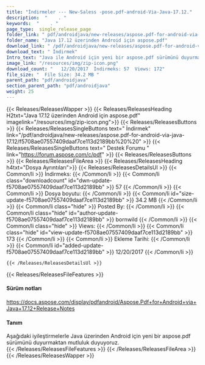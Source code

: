 ```yaml
---
title: "İndirmeler --- New-Saless -pose.pdf-android-Via-Java-17.12." 
description:  "    . " 
keywords:  "    . " 
page_type:  single_release_page
folder_link: " pdf/androidjava/new-releases/aspose.pdf-for-android-via-java-17.12/"
folder_name: "Java 17.12 üzerinden Android için aspose.pdf"
download_link: " /pdf/androidjava/new-releases/aspose.pdf-for-android-via-java-17.12/f5708ae07557409daaf7ce113d2189bb"
download_text: " İndirmek"
Intro_text: "Java ile Android için yeni bir aspose.pdf sürümünü duyurmaktan mutluluk duyuyoruz ..."
image_link: "/resources/img/zip-icon.png"
download_count: "   12/20/2017  İndirmeks: 57  Views: 172"
file_size: "  File Size: 34.2 MB "
parent_path: "pdf/androidjava"
section_parent_path: "pdf/androidjava"
weight: 25
---
```


{{< Releases/ReleasesWapper >}}
  {{< Releases/ReleasesHeading H2txt="Java 17.12 üzerinden Android için aspose.pdf" imagelink="/resources/img/zip-icon.png">}}
  {{< Releases/ReleasesButtons >}}
    {{< Releases/ReleasesSingleButtons text=" İndirmek" link="/pdf/androidjava/new-releases/aspose.pdf-for-android-via-java-17.12/f5708ae07557409daaf7ce113d2189bb%20%20" >}}
    {{< Releases/ReleasesSingleButtons text=" Destek Forumu " link="https://forum.aspose.com/c/pdf" >}}
  {{< Releases/ReleasesButtons >}}
  {{< Releases/ReleasesFileArea >}}
    {{< Releases/ReleasesHeading h4txt="Dosya Ayrıntıları">}}
    {{< Releases/ReleasesDetailsUl >}}
            {{< Common/li  >}} İndirmeks: {{< /Common/li >}} 
      {{< Common/li class="downloadcount" id="dwn-update-f5708ae07557409daaf7ce113d2189bb" >}} 57 {{< /Common/li >}} 
      {{< Common/li  >}} Dosya boyutu: {{< /Common/li >}} 
      {{< Common/li id="size-update-f5708ae07557409daaf7ce113d2189bb" >}} 34.2 MB {{< /Common/li >}} 
      {{< Common/li  class="hide" >}} Posted By: {{< /Common/li >}} 
      {{< Common/li class="hide" id="author-update-f5708ae07557409daaf7ce113d2189bb" >}} bornwild {{< /Common/li >}} 
      {{< Common/li class="hide"  >}} Views: {{< /Common/li >}} 
      {{< Common/li class="hide" id="view-update-f5708ae07557409daaf7ce113d2189bb" >}} 173 {{< /Common/li >}} 
      {{< Common/li  >}} Ekleme Tarihi: {{< /Common/li >}} 
      {{< Common/li id="added-update-f5708ae07557409daaf7ce113d2189bb" >}} 12/20/2017 {{< /Common/li >}} 

    {{< /Releases/ReleasesDetailsUl >}}

  {{< Releases/ReleasesFileFeatures >}}
      <h4>Sürüm notları</h4><div><a href="https://docs.aspose.com/display/pdfandroid/Aspose.Pdf+for+Android+via+Java+17.12+Release+Notes">https://docs.aspose.com/display/pdfandroid/Aspose.Pdf+for+Android+via+Java+17.12+Release+Notes</a></div><h4>Tanım</h4><div class="HTMLDescription">Aşağıdaki iyileştirmelerle Java üzerinden Android için yeni bir aspose.pdf sürümünü duyurmaktan mutluluk duyuyoruz.</div>
  {{< /Releases/ReleasesFileFeatures >}}
 {{< /Releases/ReleasesFileArea >}}
{{< /Releases/ReleasesWapper >}}


